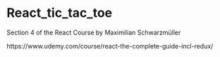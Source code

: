 # React_tic_tac_toe
<p>Section 4 of the React Course by Maximilian Schwarzmüller</p>
<p>https://www.udemy.com/course/react-the-complete-guide-incl-redux/</p>
